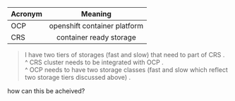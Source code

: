 | Acronym        | Meaning      | 
| ------------- |:-------------:| 
| OCP      | openshift container platform |
| CRS      | container ready storage |


> I have two tiers of storages (fast and slow) that need to part of CRS .    
> ^ CRS cluster needs to be integrated with OCP .     
> ^ OCP needs to have two storage classes (fast and slow which reflect two storage tiers discussed above) .        

how can this be acheived?
